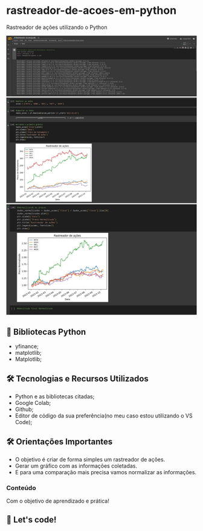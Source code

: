 # rastreador-de-acoes-em-python
Rastreador de ações utilizando o Python

<p align="center">
    <img src="bibliotecas.jpg" max-width="600">
    <img src="proximos-passos.jpg" max-width="600">    
    <img src="normalizado-dados.jpg" max-width="600">
</p>

## 🚧 Bibliotecas Python

* yfinance;
* matplotlib;
* Matplotlib;

## 🛠 Tecnologias e Recursos Utilizados

* Python e as bibliotecas citadas;
* Google Colab;
* Github;
* Editor de código da sua preferência(no meu caso estou utilizando o VS Code);

## 🛠 Orientações Importantes

* O objetivo é criar de forma simples um rastreador de ações. 
* Gerar um gráfico com as informações coletadas.
* E para uma comparação mais precisa vamos normalizar as informações.

### Conteúdo 
Com o objetivo de aprendizado e  prática!

## 🚀 Let's code! 